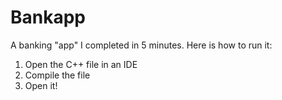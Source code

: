 # Bankapp
A banking "app" I completed in 5 minutes.
Here is how to run it:
1. Open the C++ file in an IDE
2. Compile the file
3. Open it!
